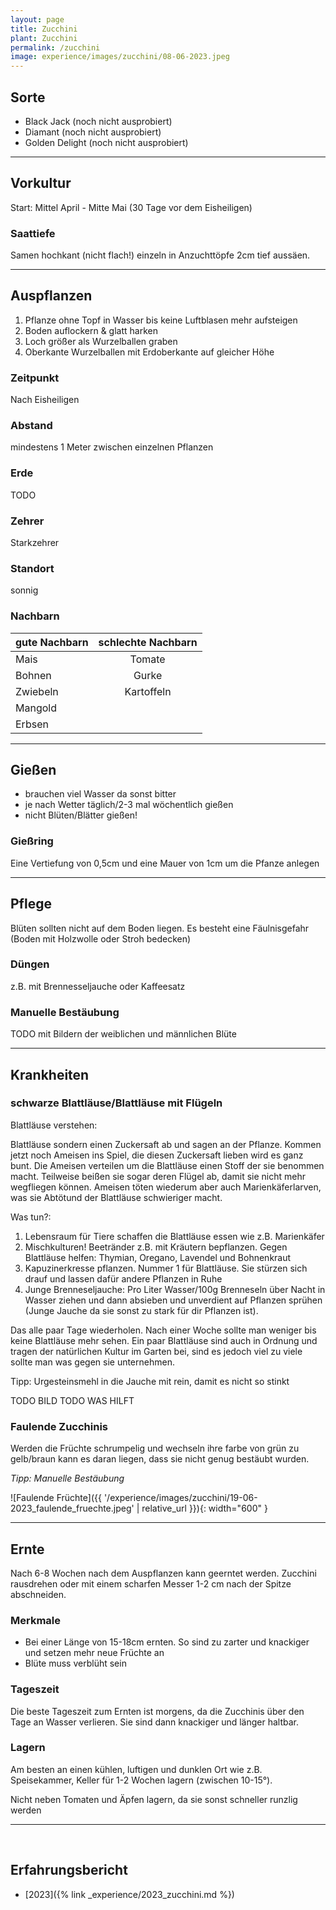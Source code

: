 ```yaml
---
layout: page
title: Zucchini
plant: Zucchini
permalink: /zucchini
image: experience/images/zucchini/08-06-2023.jpeg
---
```


## __Sorte__
- Black Jack (noch nicht ausprobiert)
- Diamant (noch nicht ausprobiert)
- Golden Delight (noch nicht ausprobiert)

<hr>

## __Vorkultur__
Start: Mittel April - Mitte Mai (30 Tage vor dem Eisheiligen)

### Saattiefe
Samen hochkant (nicht flach!) einzeln in Anzuchttöpfe 2cm tief aussäen.
<hr>

## __Auspflanzen__
1. Pflanze ohne Topf in Wasser bis keine Luftblasen mehr aufsteigen
2. Boden auflockern & glatt harken
3. Loch größer als Wurzelballen graben
4. Oberkante Wurzelballen mit Erdoberkante auf gleicher Höhe

### Zeitpunkt
Nach Eisheiligen

### Abstand
mindestens 1 Meter zwischen einzelnen Pflanzen

### Erde
TODO

### Zehrer 
Starkzehrer

### Standort
sonnig

### Nachbarn

| gute Nachbarn | schlechte Nachbarn | 
| ------------- |:------------------:| 
| Mais          | Tomate             |
| Bohnen        | Gurke              |
| Zwiebeln      | Kartoffeln         |
| Mangold       |                    | 
| Erbsen        |                    | 


<hr>

## __Gießen__
- brauchen viel Wasser da sonst bitter
- je nach Wetter täglich/2-3 mal wöchentlich gießen
- nicht Blüten/Blätter gießen!

### Gießring
Eine Vertiefung von 0,5cm und eine Mauer von 1cm um die Pfanze anlegen

<hr>

## __Pflege__
Blüten sollten nicht auf dem Boden liegen. Es besteht eine Fäulnisgefahr (Boden mit Holzwolle oder Stroh bedecken)

### Düngen
z.B. mit Brennesseljauche oder Kaffeesatz

### Manuelle Bestäubung
TODO mit Bildern der weiblichen und männlichen Blüte


<hr>

## __Krankheiten__

### schwarze Blattläuse/Blattläuse mit Flügeln
Blattläuse verstehen:

Blattläuse sondern einen Zuckersaft ab und sagen an der Pflanze. Kommen jetzt noch Ameisen ins Spiel, die diesen Zuckersaft lieben wird es ganz bunt. Die Ameisen verteilen um die Blattläuse einen Stoff der sie benommen macht. Teilweise beißen sie sogar deren Flügel ab, damit sie nicht mehr wegfliegen können. Ameisen töten wiederum aber auch Marienkäferlarven, was sie Abtötund der Blattläuse schwieriger macht.

Was tun?:
1. Lebensraum für Tiere schaffen die Blattläuse essen wie z.B. Marienkäfer
2. Mischkulturen! Beetränder z.B. mit Kräutern bepflanzen. Gegen Blattläuse helfen: Thymian, Oregano, Lavendel und Bohnenkraut
3. Kapuzinerkresse pflanzen. Nummer 1 für Blattläuse. Sie stürzen sich drauf und lassen dafür andere Pflanzen in Ruhe
4. Junge Brenneseljauche: Pro Liter Wasser/100g Brenneseln über Nacht in Wasser ziehen und dann absieben und unverdient auf Pflanzen sprühen (Junge Jauche da sie sonst zu stark für dir Pflanzen ist).

Das alle paar Tage wiederholen. Nach einer Woche sollte man weniger bis keine Blattläuse mehr sehen. Ein paar Blattläuse sind auch in Ordnung und tragen der natürlichen Kultur im Garten bei, sind es jedoch viel zu viele sollte man was gegen sie unternehmen.

Tipp: Urgesteinsmehl in die Jauche mit rein, damit es nicht so stinkt


TODO BILD 
TODO WAS HILFT

### Faulende Zucchinis
Werden die Früchte schrumpelig und wechseln ihre farbe von grün zu gelb/braun kann es daran liegen, dass sie nicht genug bestäubt wurden. 

_Tipp: Manuelle Bestäubung_

![Faulende Früchte]({{ '/experience/images/zucchini/19-06-2023_faulende_fruechte.jpeg' | relative_url }}){: width="600" }


<hr>

## __Ernte__
Nach 6-8 Wochen nach dem Auspflanzen kann geerntet werden. Zucchini rausdrehen oder mit einem scharfen Messer 1-2 cm nach der Spitze abschneiden.

### Merkmale
- Bei einer Länge von 15-18cm ernten. So sind zu zarter und knackiger und setzen mehr neue Früchte an
- Blüte muss verblüht sein

### Tageszeit
Die beste Tageszeit zum Ernten ist morgens, da die Zucchinis über den Tage an Wasser verlieren. Sie sind dann knackiger und länger haltbar.

### Lagern
Am besten an einen kühlen, luftigen und dunklen Ort wie z.B. Speisekammer, Keller für 1-2 Wochen lagern (zwischen 10-15°).

Nicht neben Tomaten und Äpfen lagern, da sie sonst schneller runzlig werden


<hr>
<br>

## __Erfahrungsbericht__

- [2023]({% link _experience/2023_zucchini.md %})
